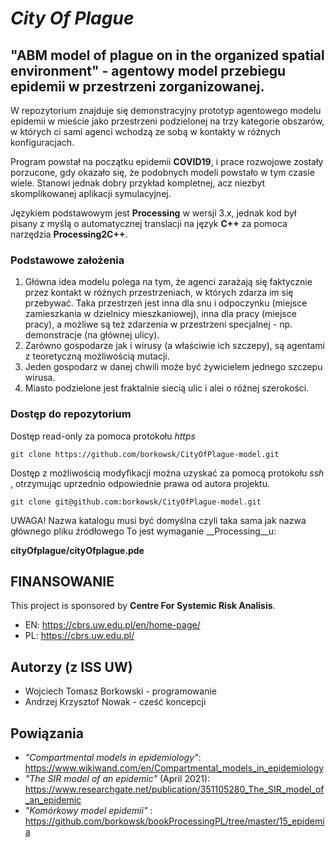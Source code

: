 # _City Of Plague_

## "ABM model of plague on in the organized spatial environment" - agentowy model przebiegu epidemii w przestrzeni zorganizowanej.

W repozytorium znajduje się demonstracyjny prototyp agentowego modelu epidemii w mieście jako przestrzeni 
podzielonej na trzy kategorie obszarów, w których ci sami agenci wchodzą ze sobą w kontakty w różnych konfiguracjach.

Program powstał na początku epidemii __COVID19__, i prace rozwojowe zostały porzucone, gdy okazało się, 
że podobnych modeli powstało w tym czasie wiele.  Stanowi jednak dobry przykład kompletnej, acz niezbyt 
skomplikowanej aplikacji symulacyjnej.

Językiem podstawowym jest __Processing__ w wersji 3.x, jednak kod był pisany z myślą o automatycznej 
translacji na język __C++__ za pomoca narzędzia __Processing2C++__.

### Podstawowe założenia

1) Główna idea modelu polega na tym, że agenci zarażają się faktycznie przez kontakt 
   w różnych przestrzeniach, w których zdarza im się przebywać. 
   Taka przestrzeń jest inna dla snu i odpoczynku (miejsce zamieszkania w dzielnicy
   mieszkaniowej), inna dla pracy (miejsce pracy), a możliwe są też zdarzenia w 
   przestrzeni specjalnej - np. demonstracje (na głównej ulicy).
2) Zarówno gospodarze jak i wirusy (a właściwie ich szczepy), są agentami z teoretyczną możliwością mutacji.
3) Jeden gospodarz w danej chwili może być żywicielem jednego szczepu wirusa.
4) Miasto podzielone jest fraktalnie siecią ulic i alei o różnej szerokości.

### Dostęp do repozytorium 

Dostęp read-only za pomoca protokołu _https_

```
git clone https://github.com/borkowsk/CityOfPlague-model.git
```

Dostęp z możliwością modyfikacji można uzyskać za pomocą protokołu _ssh_ , otrzymując uprzednio odpowiednie prawa 
od autora projektu.

```
git clone git@github.com:borkowsk/CityOfPlague-model.git
```
UWAGA! Nazwa katalogu musi być domyślna czyli taka sama jak nazwa głównego pliku źródłowego
To jest wymaganie __Processing__u:

**cityOfplague/cityOfplague.pde**


## FINANSOWANIE

This project is sponsored by __Centre For Systemic Risk Analisis__. 

* EN: https://cbrs.uw.edu.pl/en/home-page/
* PL: https://cbrs.uw.edu.pl/

## Autorzy (z __ISS UW__)

* Wojciech Tomasz Borkowski - programowanie
* Andrzej Krzysztof Nowak - cześć koncepcji

## Powiązania

* _"Compartmental models in epidemiology"_: https://www.wikiwand.com/en/Compartmental_models_in_epidemiology
* _"The SIR model of an epidemic"_ (April 2021): https://www.researchgate.net/publication/351105280_The_SIR_model_of_an_epidemic
* _"Komórkowy model epidemii"_ : https://github.com/borkowsk/bookProcessingPL/tree/master/15_epidemia
  




